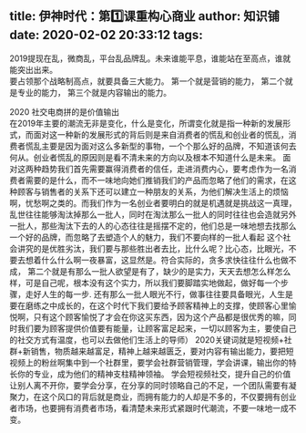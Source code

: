 title: 伊神时代：第1️⃣课重构心商业
author: 知识铺
date: 2020-02-02 20:33:12
tags:
---
2019提现在乱，微商乱，平台乱品牌乱。未来谁能平息，谁能站在至高点，谁就能突出出来。       
要占领那个战略制高点，就要具备三大能力。
第一个就是营销的能力，
第二个就是专业的能力，
第三个就是内容输出的能力。

2020  社交电商拼的是价值输出   
在2019年主要的潮流无非是变化，什么是变化，所谓变化就是指一种新的发展形式，而面对这一种新的发展形式的背后则是来自消费者的慌乱和创业者的慌乱，消费者慌乱主要是因为面对这么多新型的事物，一个个那么好的品牌，不知道该何去何从。创业者慌乱的原因则是看不清未来的方向以及根本不知道什么是未来。
        面对这两种趋势我们首先需要赢得消费者的信任，走进消费内心，要考虑作为一名消费者需要的是什么，而不一味地向她们推销我们的产品而忽略了他们的需求，在这种顾客与销售者的关系下还可以建立一种朋友的关系，为他们解决生活上的烦恼啊，忧愁啊之类的。而我们作为一名创业者要明白的就是机遇就是挑战这一真理，乱世往往能够淘汰掉那么一批人，同时在淘汰那么一批人的同时往往也会造就另外一批人，那些淘汰下去的人的心态往往是摇摆不定的，他们总是一味地想去找那么一个好的品牌，而忽略了去塑造个人的魅力，我们不要向样的一批人看起 这个社会讲究的是优胜劣汰，我们要与那些胜出者去比，比什么呢？比心态，比眼光，不要去想着什么什么啊一夜暴富，这显然是。符合实际的，贪多求快往往什么也做不成，
       第二个就是有那么一批人欲望是有了，缺少的是实力，天天去想怎么样怎么样，可是自己呢，根本没有这个实力，所以我们要脚踏实地做起，做好每一个步骤，走好人生的每一步.
       还有那么一批人眼光不行，做事往往要具备眼光，人生是要在磨练之中成长的，在这个时代下我们要给予顾客精神上的支撑，使顾客心里愉悦啊，只有这个顾客愉悦了才会在你这买东西，因为这个产品都是很优秀的嘛，同时我们要为顾客提供价值要有能量，让顾客富足起来，一切以顾客为主，要使自己的社交方式有温度，也可以去做他们生活上的导师）
      2020关键词就是短视频+社群+新销售，物质越来越富足，精神上越来越匮乏，要对内容有输出能力，要把短视频上的粉丝啊集中到一个社群里，要学会社群营销管理，学会讲课，输出你的特长你的专业，成为他们的精神支柱精神领袖。
        学会短视频社交，提升自己的价值让别人离不开你，要学会分享，在分享的同时领略自己的不足，一个团队需要有凝聚力，在这个风口的背后就是商业，而拥有能力的人却是不多的，不仅要拥有创业者市场，也要拥有消费者市场，看清楚未来形式紧跟时代潮流，不要一味地一成不变。
